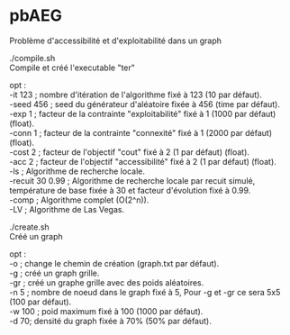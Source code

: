 # pbAEG
Problème d'accessibilité et d'exploitabilité dans un graph

./compile.sh\
Compile et créé l'executable "ter"

opt :\
-it 123 ; nombre d'itération de l'algorithme fixé à 123 (10 par défaut).\
-seed 456 ; seed du générateur d'aléatoire fixée à 456 (time par défaut).\
-exp 1 ; facteur de la contrainte "exploitabilité" fixé à 1 (1000 par défaut) (float).\
-conn 1 ; facteur de la contrainte "connexité" fixé à 1 (2000 par défaut) (float).\
-cost 2 ; facteur de l'objectif "cout" fixé à 2 (1 par défaut) (float).\
-acc 2 ; facteur de l'objectif "accessibilité" fixé à 2 (1 par défaut) (float).\
-ls ; Algorithme de recherche locale.\
-recuit 30 0.99 ; Algorithme de recherche locale par recuit simulé, température de base fixée à 30 et facteur d'évolution fixé à 0.99.\
-comp ; Algorithme complet (O(2^n)).\
-LV ; Algorithme de Las Vegas.


./create.sh\
Créé un graph

opt :\
-o ; change le chemin de création (graph.txt par défaut).\
-g ; créé un graph grille.\
-gr ; créé un graphe grille avec des poids aléatoires.\
-n 5 ; nombre de noeud dans le graph fixé à 5, Pour -g et -gr ce sera 5x5 (100 par défaut).\
-w 100 ; poid maximum fixé à 100 (1000 par défaut).\
-d 70; densité du graph fixée à 70% (50% par défaut).
